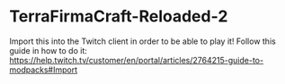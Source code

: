 # TerraFirmaCraft-Reloaded-2

Import this into the Twitch client in order to be able to play it! Follow this guide in how to do it: https://help.twitch.tv/customer/en/portal/articles/2764215-guide-to-modpacks#Import